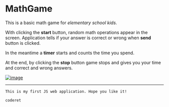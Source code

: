 # MathGame

This is a basic math game for *elementary school kids*.

With clicking the **start** button, random math operations appear in the screen. Application tells if your answer is correct or wrong when **send** button is clicked.

In the meantime a **timer** starts and counts the time you spend.

At the end, by clicking the **stop** button game stops and gives you your time and correct and wrong answers.

[![image](https://www.linkpicture.com/q/ss_1.jpg)](https://www.linkpicture.com/view.php?img=LPic6469232a615e713189959)

---

```
This is my first JS web application. Hope you like it!
```

  `coderet`
